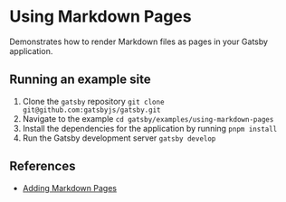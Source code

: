 # Using Markdown Pages

Demonstrates how to render Markdown files as pages in your Gatsby application.

## Running an example site

1. Clone the `gatsby` repository `git clone git@github.com:gatsbyjs/gatsby.git`
2. Navigate to the example `cd gatsby/examples/using-markdown-pages`
3. Install the dependencies for the application by running `pnpm install`
4. Run the Gatsby development server `gatsby develop`

## References

- [Adding Markdown Pages](https://www.gatsbyjs.com/docs/adding-markdown-pages/)
